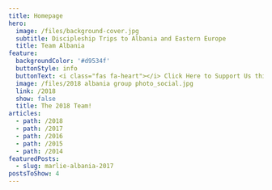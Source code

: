 ```yaml
---
title: Homepage
hero:
  image: /files/background-cover.jpg
  subtitle: Discipleship Trips to Albania and Eastern Europe
  title: Team Albania
feature:
  backgroundColor: '#d9534f'
  buttonStyle: info
  buttonText: <i class="fas fa-heart"></i> Click Here to Support Us this Summer!
  image: /files/2018 albania group photo_social.jpg
  link: /2018
  show: false
  title: The 2018 Team!
articles:
  - path: /2018
  - path: /2017
  - path: /2016
  - path: /2015
  - path: /2014
featuredPosts:
  - slug: marlie-albania-2017
postsToShow: 4
---
```


